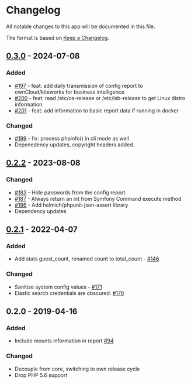 # Changelog

All notable changes to this app will be documented in this file.

The format is based on [Keep a Changelog](http://keepachangelog.com/en/1.0.0/).

## [0.3.0] - 2024-07-08

### Added
- [#197](https://github.com/owncloud/configreport/pull/197) - feat: add daily transmission of config report to ownCloud/kiteworks for business intelligence
- [#200](https://github.com/owncloud/configreport/pull/200) - feat: read /etc/os-release or /etc/lsb-release to get Linux distro information
- [#201](https://github.com/owncloud/configreport/pull/201) - feat: add information to basic report data if running in docker

### Changed
- [#199](https://github.com/owncloud/configreport/pull/199) - fix: process phpinfo() in cli mode as well
- Depenedency updates, copyright headers added.


## [0.2.2]  - 2023-08-08

### Changed

- [#183](https://github.com/owncloud/configreport/pull/183) - Hide passwords from the config report
- [#187](https://github.com/owncloud/configreport/pull/187) - Always return an int from Symfony Command execute method 
- [#186](https://github.com/owncloud/configreport/pull/186) - Add helmich/phpunit-json-assert library
- Dependency updates

## [0.2.1] - 2022-04-07

### Added

- Add stats guest_count, renamed count to total_count - [#146](https://github.com/owncloud/configreport/issues/146)

### Changed

- Sanitize system config values - [#171](https://github.com/owncloud/configreport/issues/171)
- Elastic search credentials are obscured. [#170](https://github.com/owncloud/configreport/issues/170)


## 0.2.0 - 2019-04-16

### Added

- Include mounts information in report [#94](https://github.com/owncloud/configreport/issues/94)

### Changed

- Decouple from core, switching to own release cycle
- Drop PHP 5.6 support

[Unreleased]: https://github.com/owncloud/configreport/compare/v0.2.2..master
[0.3.0]: https://github.com/owncloud/configreport/compare/v0.2.2..v0.3.0
[0.2.2]: https://github.com/owncloud/configreport/compare/v0.2.1..v0.2.2
[0.2.1]: https://github.com/owncloud/configreport/compare/v0.2.0..v0.2.1

